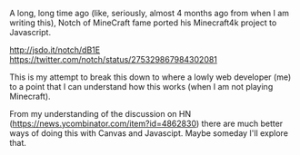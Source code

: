 A long, long time ago (like, seriously, almost 4 months ago from when I am writing this), Notch of MineCraft fame ported his Minecraft4k project to Javascript.

http://jsdo.it/notch/dB1E
https://twitter.com/notch/status/275329867984302081

This is my attempt to break this down to where a lowly web developer (me) to a point that I can understand how this works (when I am not playing Minecraft).

From my understanding of the discussion on HN (https://news.ycombinator.com/item?id=4862830) there are much better ways of doing this with Canvas and Javascipt.  Maybe someday I'll explore that.
